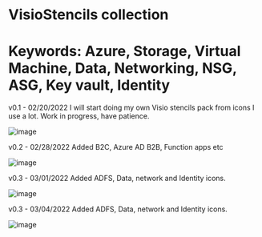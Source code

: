 # VisioStencils collection

# Keywords: Azure, Storage, Virtual Machine, Data, Networking, NSG, ASG, Key vault, Identity

v0.1 - 02/20/2022
I will start doing my own Visio stencils pack from icons I use a lot. Work in progress, have patience.


![image](https://user-images.githubusercontent.com/89185943/155941362-1b442c57-9d84-4097-b37e-923ef3081b91.png)

v0.2 - 02/28/2022
Added B2C, Azure AD B2B, Function apps etc

![image](https://user-images.githubusercontent.com/89185943/155943682-224b2d17-b004-4f53-8b47-a6c9c7d42b3e.png)

v0.3 - 03/01/2022
Added ADFS, Data, network and Identity icons.

![image](https://user-images.githubusercontent.com/89185943/155962826-4c4a7d64-fd92-4fd7-a96f-25f8ec2839f4.png)

v0.3 - 03/04/2022
Added ADFS, Data, network and Identity icons.

![image](https://user-images.githubusercontent.com/89185943/155998101-06fff035-b2f4-43b4-9561-575c0e40c3ce.png)

